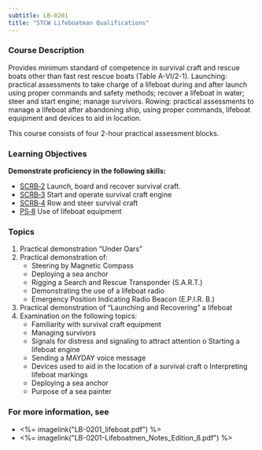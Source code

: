 ```yaml
---
subtitle: LB-0201
title: "STCW Lifeboatman Qualifications"
---
```


### Course Description

Provides minimum standard of competence in survival craft and rescue boats other than fast rest rescue boats (Table A-VI/2-1). Launching:  practical assessments to take charge of a lifeboat during and after launch using proper commands and safety methods; recover a lifeboat in water; steer and start engine; manage survivors. Rowing: practical assessments to manage a lifeboat after abandoning ship, using proper commands, lifeboat equipment and devices to aid in location.

This course consists of four 2-hour practical assessment blocks.


### Learning Objectives


**Demonstrate proficiency in the following skills:**

* [SCRB‑2](SCRB-2) Launch, board and recover survival craft.
* [SCRB‑3](SCRB-3) Start and operate survival craft engine
* [SCRB‑4](SCRB-4) Row and steer survival craft
* [PS‑8](PS-8) Use of lifeboat equipment

### Topics

1. Practical demonstration “Under Oars”
2. Practical demonstration of:
	* Steering by Magnetic Compass
	* Deploying a sea anchor
	* Rigging a Search and Rescue Transponder (S.A.R.T.)
	* Demonstrating the use of a lifeboat radio
	* Emergency Position Indicating Radio Beacon (E.P.I.R. B.)
3. Practical demonstration of “Launching and Recovering” a lifeboat
4. Examination on the following topics:
	* Familiarity with survival craft equipment
	* Managing survivors
	* Signals for distress and signaling to attract attention o Starting a lifeboat engine
	* Sending a MAYDAY voice message
	* Devices used to aid in the location of a survival craft o Interpreting lifeboat markings
	* Deploying a sea anchor
	* Purpose of a sea painter



### For more information, see 

* <%= imagelink("LB-0201_lifeboat.pdf") %> 
* <%= imagelink("LB-0201-Lifeboatmen_Notes_Edition_8.pdf") %> 



